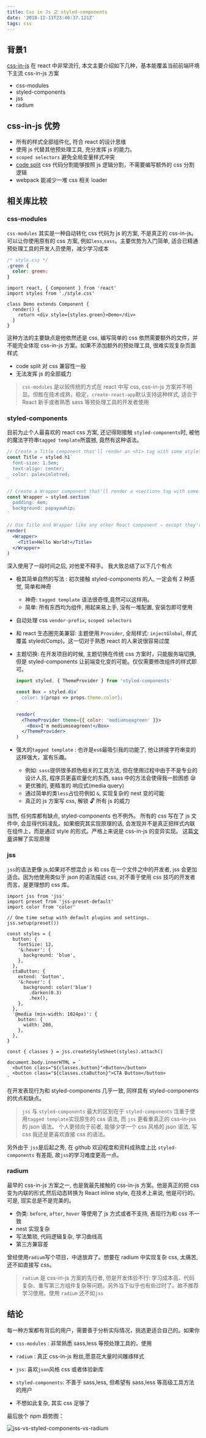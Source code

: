```yaml
---
title: Css in Js 之 styled-components
date: '2018-12-13T23:46:37.121Z'
tags: css
---
```


## 背景1

[css-in-js](https://speakerdeck.com/vjeux/react-css-in-js) 在 react 中非常流行, 本文主要介绍如下几种，基本能覆盖当前前端环境下主流 css-in-js 方案

- css-modules
- styled-components
- jss
- radium

## css-in-js 优势

- 所有的样式全部组件化, 符合 react 的设计思维
- 使用 js 代替其他预处理工具, 充分发挥 js 的能力。
- `scoped selectors` 避免全局变量样式冲突
- [code split](https://webpack.js.org/guides/code-splitting/) css 代码分割能够按照 js 逻辑分割，不需要编写额外的 css 分割逻辑
- webpack 能减少一堆 css 相关 loader

## 相关库比较

### css-modules

`css-modules` 其实是一种自动转化 css 代码为 js 的方案, 不是真正的 css-in-js。可以让你使用原有的 css 方案, 例如`less`,`sass`。主要优势为入门简单, 适合已精通预处理工具的开发人员使用，减少学习成本

```css
/* style.css */
.green {
  color: green;
}
```

```jsx{2,6}
import react, { Component } from 'react'
import styles from './style.css'

class Demo extends Component {
  render() {
    return <div style={styles.green}>Demo</div>
  }
}
```

这种方法的主要缺点是他依然还是 css, 编写简单的 css 依然需要额外的文件，并不能完全体现 css-in-js 方案。如果不添加额外的预处理工具, 很难实现复杂页面样式

- code split 对 css 兼容性一般
- 无法发挥 js 的全部威力

> `css-modules` 是以较传统的方式在 react 中写 css, css-in-js 方案并不明显。但胜在技术成熟，稳定，`create-react-app`默认支持这种样式, 适合于 React 新手或者熟悉 sass 等预处理工具的开发者使用

### styled-components

目前为止个人最喜欢的 react css 方案, 还记得刚接触 `styled-components`时, 被他的魔法字符串`tagged template`所震撼, 竟然有这种语法。

```jsx
// Create a Title component that'll render an <h1> tag with some styles
const Title = styled.h1`
  font-size: 1.5em;
  text-align: center;
  color: palevioletred;
`

// Create a Wrapper component that'll render a <section> tag with some styles
const Wrapper = styled.section`
  padding: 4em;
  background: papayawhip;
`

// Use Title and Wrapper like any other React component – except they're styled!
render(
  <Wrapper>
    <Title>Hello World!</Title>
  </Wrapper>
)
```

深入使用了一段时间之后, 对他爱不释手。 我大致总结了以下几个有点

- 极其简单自然的写法 : 初次接触 styled-components 的人, 一定会有 2 种感觉, 简单和神奇

  - 神奇: `tagged template` 语法很奇怪,竟然可以这样用。
  - 简单: 所有东西均为组件, 用起来易上手, 没有一堆配置, 安装包即可使用

- 自动处理 css `vendor-prefix`, `scoped selectors`
- 和 react 生态圈完美兼容: 主题使用 `Provider`, 全局样式: `injectGlobal`, 样式覆盖 styled(Comp)。这一切对于熟悉 react 的人来说很容易过度
- 主题切换: 在开发项目的时候, 主题切换在传统 css 方案时，只能服务端切换, 但是 styled-components 让前端变化变的可能。仅仅需要修改组件的样式即可。

  ```jsx
  import styled, { ThemeProvider } from 'styled-components'

  const Box = styled.div`
    color: ${props => props.theme.color};
  `

  render(
    <ThemeProvider theme={{ color: 'mediumseagreen' }}>
      <Box>I'm mediumseagreen!</Box>
    </ThemeProvider>
  )
  ```

- 强大的`tagged template` : 也许是`es6`最吸引我的功能了, 他让拼接字符串变的这样强大，富有乐趣。
  - 例如: `sass`提供很多颜色相关的工具方法, 但在使用过程中由于不是专业的设计人员, 程序员更喜欢量化的东西, sass 中的方法会使得我一脸困惑 😪
  - 更优雅的, 更精准的 响应式(media query)
  - 通过简单的类`less`占位符例如 `&`, 实现复杂的 nest 变的可能
  - 真正的 js 方案写 css, 解锁 🔓 所有 js 的威力

当然, 任何库都有缺点, styled-components 也不例外。 所有的 css 写在了 js 文件中, 会显得代码凌乱。如果细究其实现原理的话, 会发现并不是真正把样式内联在组件上，而是通过 style 的形式。严格上来说是 css-in-js 的变异实现。
这篇[文章](https://medium.com/styled-components/how-styled-components-works-618a69970421)讲解了实现原理

### jss

`jss`的语法更像 js,如果对不想混合 js 和 css 在一个文件之中的开发者, jss 会更加适合。因为他使用类似于 json 的语法描述 css, 对不善于使用 css 技巧的开发者而言，是更理想的 css 库。

```jsx{8-29}
import jss from 'jss'
import preset from 'jss-preset-default'
import color from 'color'

// One time setup with default plugins and settings.
jss.setup(preset())

const styles = {
  button: {
    fontSize: 12,
    '&:hover': {
      background: 'blue',
    },
  },
  ctaButton: {
    extend: 'button',
    '&:hover': {
      background: color('blue')
        .darken(0.3)
        .hex(),
    },
  },
  '@media (min-width: 1024px)': {
    button: {
      width: 200,
    },
  },
}

const { classes } = jss.createStyleSheet(styles).attach()

document.body.innerHTML = `
  <button class="${classes.button}">Button</button>
  <button class="${classes.ctaButton}">CTA Button</button>
`
```

在开发表现行为和 styled-components 几乎一致, 同样具有 styled-components 的优点和缺点。

> `jss` 与 `styled-components` 最大的区别在于 `styled-components` 注重于使用`tagged template`实现原生的 css 语法, 而 `jss` 更看重真正的 css-in-jss 的 json 语法。 个人更倾向于前者, 能够少学一个 css 风格的 json 语法, 写 css 我还是更喜欢直接 css 的语法。

另外由于 `jss`是后起之秀, 在 github 欢迎程度和资料成熟度上比 `styled-components` 有差距, 故`jss`的学习难度更高一点。

### radium

最早的 css-in-js 方案之一, 也是我最先接触的 css-in-js 方案。他是真正的把 css 变为内联的形式,然后动态转换为 React inline style, 在技术上来说, 他是可行的。可是, 现实总是不是完美的。

- 伪类: `before`, `after`, `hover` 等使用了 js 方式或者不支持, 表现行为和 css 不一致
- nest 实现复杂
- 写法繁琐, 代码逻辑复杂, 学习曲线高
- 第三方兼容差

曾经使用`radium`写个项目，中途放弃了。想要在 radium 中实现复杂 css, 太痛苦, 还不如直接写 css。

> `radium` 是 css-in-js 方案的先行者, 但是开发体验不行: 学习成本高、代码复杂、重写第三方组件复杂等问题。另外当下似乎也有些过时了。故不推荐学习使用。使用 `radium` 还不如`jss`

## 结论

每一种方案都有背后的用户，需要善于分析实际情况，挑选更适合自己的。如果你

- `css-modules` : 非常熟悉 sass,less 等预处理工具的，使用

- `radium` : 真正 css-in-js 粉丝,愿意花大量时间雕琢样式

- `jss`: 喜欢`json`风格 css 或者体验新库

- `styled-components`: 不善于 sass,less, 但希望有 sass,less 等高级工具方法的用户

- 不想如此复杂, 其实 css 足够了

最后放个 npm 趋势图：

![jss-vs-styled-components-vs-radium](./npm_trends_1.png)
